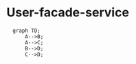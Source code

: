 # User-facade-service

```mermaid
  graph TD;
      A-->B;
      A-->C;
      B-->D;
      C-->D;
```